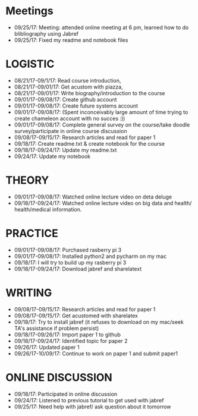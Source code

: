 # Meetings 
* 09/25/17: Meeting: attended online meeting at 6 pm, learned how to do blibliography using Jabref
* 09/25/17:  Fixed my readme and notebook files
# LOGISTIC
* 08/21/17-09/1/17: Read course introduction, 
* 08/21/17-09/01/17: Get acustom with piazza, 
* 08/21/17-09/01/17: Write biography/introduction to the course
* 09/01/17-09/08/17: Create github account
* 09/01/17-09/08/17: Create future systems account
* 09/01/17-09/08/17: (Spent inconceivably large amount of time trying to create chameleon account with no succes :))
* 09/01/17-09/08/17: Complete general survey on the course/take doodle survey/participate in online course discussion
* 09/08/17-09/15/17: Research articles and read for paper 1
* 09/18/17: Create readme.txt & create notebook for the course
* 09/18/17-09/24/17: Update my readme.txt
* 09/24/17: Update my notebook



# THEORY
* 09/01/17-09/08/17: Watched online lecture video on deta deluge 
* 09/18/17-09/24/17: Watched online lecture video on big data and health/ health/medical information. 

# PRACTICE 
* 09/01/17-09/08/17: Purchased rasberry pi 3
* 09/01/17-09/08/17: Installed python2 and pycharm on my mac
* 09/18/17: I will try to build up my rasberry pi 3
* 09/18/17-09/24/17: Download jabref and sharelatext


# WRITING
* 09/08/17-09/15/17: Research articles and read for paper 1
* 09/08/17-09/15/17: Get acustomed with sharelatex
* 09/18/17: Try to install jabref (it refuses to download on my mac/seek TA's assistance if problem persist) 
* 09/18/17-09/26/17: Import paper 1 to github
* 09/18/17-09/24/17: Identified topic for paper 2
* 09/26/17: Updated paper 1 
* 09/26/17-10/09/17: Continue to work on paper 1 and submit paper1 


# ONLINE DISCUSSION 
* 09/18/17: Participated in online discussion 
* 09/24/17: Listened to previous tutorial to get used with jabref 
* 09/25/17: Need help with jabref/ ask question about it tomorrow

